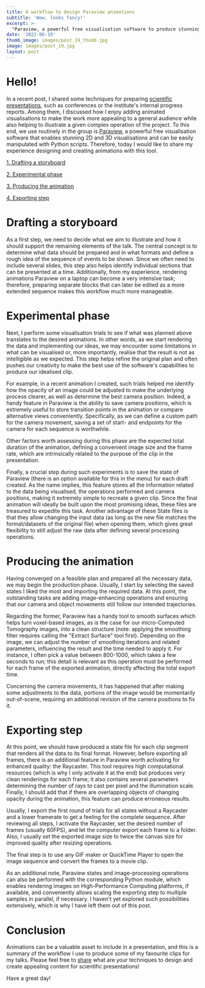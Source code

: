 ```yaml
---
title: A workflow to design Paraview animations
subtitle: 'Wow, looks fancy!'
excerpt: >-
  "Paraview, a powerful free visualisation software to produce stunning 2D and 3D visualisations."
date: '2022-06-19'
thumb_image: images/post_19_thumb.jpg
image: images/post_19.jpg
layout: post
---
```


# Hello!

In a recent post, I shared some techniques for preparing [scientific presentations](https://franciscomcm.github.io/blog/preparing-presentations/), such as conferences or the institute's internal progress reports. Among them, I discussed how I enjoy adding animated visualisations to make the work more appealing to a general audience while also helping to illustrate a given complex operation of the project. To this end, we use routinely in the group is [Paraview](https://www.paraview.org), a powerful free visualisation software that enables stunning 2D and 3D visualisations and can be easily manipulated with Python scripts. Therefore, today I would like to share my experience designing and creating animations with this tool.

[1. Drafting a storyboard](#storyboard)

[2. Experimental phase](#experimenting_views)

[3. Producing the animation](#production)

[4. Exporting step](#export_setup)

# <a name="storyboard">Drafting a storyboard</a>

As a first step, we need to decide what we aim to illustrate and how it should support the remaining elements of the talk. The central concept is to determine what data should be prepared and in what formats and define a rough idea of the sequence of events to be shown. Since we often need to include several slides, this step also helps identify individual sections that can be presented at a time. Additionally, from my experience, rendering animations Paraview on a laptop can become a very intensive task; therefore, preparing separate blocks that can later be edited as a more extended sequence makes this workflow much more manageable.

# <a name="energy_manager">Experimental phase</a>

Next, I perform some visualisation trials to see if what was planned above translates to the desired animations. In other words, as we start rendering the data and implementing our ideas, we may encounter some limitations in what can be visualised or, more importantly, realise that the result is not as intelligible as we expected. This step helps refine the original plan and often pushes our creativity to make the best use of the software's capabilities to produce our idealised clip.

For example, in a recent animation I created, such trials helped me identify how the opacity of an image could be adjusted to make the underlying process clearer, as well as determine the best camera position. Indeed, a handy feature in Paraview is the ability to save camera positions, which is extremely useful to store transition points in the animation or compare alternative views conveniently. Specifically, as we can define a custom path for the camera movement, saving a set of start- and endpoints for the camera for each sequence is worthwhile.

Other factors worth assessing during this phase are the expected total duration of the animation, defining a convenient image size and the frame rate, which are intrinsically related to the purpose of the clip in the presentation.

Finally, a crucial step during such experiments is to save the state of Paraview (there is an option available for this in the menu) for each draft created. As the name implies, this feature stores all the information related to the data being visualised, the operations performed and camera positions, making it extremely simple to recreate a given clip. Since the final animation will ideally be built upon the most promising ideas, these files are treasured to expedite this task. Another advantage of these State files is that they allow changing the input data (as long as the new file matches the format/datasets of the original file) when opening them, which gives great flexibility to still adjust the raw data after defining several processing operations.

# <a name="production">Producing the animation</a>

Having converged on a feasible plan and prepared all the necessary data, we may begin the production phase. Usually, I start by selecting the saved states I liked the most and importing the required data. At this point, the outstanding tasks are adding image-enhancing operations and ensuring that our camera and object movements still follow our intended trajectories.

Regarding the former, Paraview has a handy tool to smooth surfaces which helps turn voxel-based images, as is the case for our micro-Computed Tomography images, into a clean structure (note: applying the smoothing filter requires calling the "Extract Surface" tool first). Depending on the image, we can adjust the number of smoothing iterations and related parameters, influencing the result and the time needed to apply it. For instance, I often pick a value between 800-1000, which takes a few seconds to run; this detail is relevant as this operation must be performed for each frame of the exported animation, directly affecting the total export time.

Concerning the camera movements, it has happened that after making some adjustments to the data, portions of the image would be momentarily out-of-scene, requiring an additional revision of the camera positions to fix it.

# <a name="export_setup">Exporting step</a>

At this point, we should have produced a state file for each clip segment that renders all the data to its final format. However, before exporting all frames, there is an additional feature in Paraview worth activating for enhanced quality: the Raycaster. This tool requires high computational resources (which is why I only activate it at the end) but produces very clean renderings for each frame; it also contains several parameters determining the number of rays to cast per pixel and the illumination scale. Finally, I should add that if there are overlapping objects of changing opacity during the animation, this feature can produce erroneous results.

Usually, I export the first round of trials for all states without a Raycaster and a lower framerate to get a feeling for the complete sequence. After reviewing all steps, I activate the Raycaster, set the desired number of frames (usually 60FPS), and let the computer export each frame to a folder. Also, I usually set the exported image size to twice the canvas size for improved quality after resizing operations.

The final step is to use any GIF maker or QuickTime Player to open the image sequence and convert the frames to a movie clip.

As an additional note, Paraview states and image-processing operations can also be performed with the corresponding Python module, which enables rendering images on High-Performance Computing platforms, if available, and conveniently allows scaling the exporting step to multiple samples in parallel, if necessary. I haven't yet explored such possibilities extensively, which is why I have left them out of this post.

# Conclusion

Animations can be a valuable asset to include in a presentation, and this is a summary of the workflow I use to produce some of my favourite clips for my talks. Please feel free to [share](https://twitter.com/_franciscomcm) what are your techniques to design and create appealing content for scientific presentations!

Have a great day!
